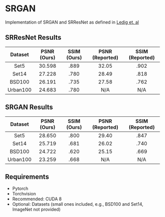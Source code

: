 # SRGAN
Implementation of SRGAN and SRResNet as defined in [Ledig et. al](https://arxiv.org/abs/1609.04802)

## SRResNet Results
| Dataset  | PSNR (Ours) | SSIM (Ours) | PSNR (Reported)  | SSIM  (Reported) |
|:--------:|:------:|:----:|:-----:|:----:|
| Set5     | 30.598 | .889 | 32.05 | .902 |
| Set14    | 27.228 | .780 | 28.49 | .818 |
| BSD100   | 26.191 | .735 | 27.58 | .762 |
| Urban100 | 24.683 | .780 | N/A   | N/A  |

## SRGAN Results
| Dataset  | PSNR (Ours) | SSIM (Ours) | PSNR (Reported)  | SSIM  (Reported) |
|:--------:|:------:|:----:|:-----:|:----:|
| Set5     | 28.650 | .800 | 29.40 | .847 |
| Set14    | 25.719 | .681 | 26.02 | .740 |
| BSD100   | 24.722 | .620 | 25.15 | .669 |
| Urban100 | 23.259 | .668 | N/A   | N/A  |

## Requirements
* Pytorch
* Torchvision
* Recommended: CUDA 8
* Optional: Datasets (small ones included, e.g., BSD100 and Set14, ImageNet not provided)
